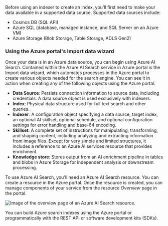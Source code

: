 Before using an indexer to create an index, you'll first need to make your data available in a supported data source. Supported data sources include:

- Cosmos DB (SQL API)
- Azure SQL (database, managed instance, and SQL Server on an Azure VM)
- Azure Storage (Blob Storage, Table Storage, ADLS Gen2)

### Using the Azure portal's Import data wizard

Once your data is in an Azure data source, you can begin using Azure AI Search. Contained within the Azure AI Search service in Azure portal is the Import data wizard, which automates processes in the Azure portal to create various objects needed for the search engine. You can see it in action when creating any of the following objects using the Azure portal:

- **Data Source**: Persists connection information to source data, including credentials. A data source object is used exclusively with indexers.
- **Index**: Physical data structure used for full text search and other queries.
- **Indexer**: A configuration object specifying a data source, target index, an optional AI skillset, optional schedule, and optional configuration settings for error handling and base-64 encoding.
- **Skillset**: A complete set of instructions for manipulating, transforming, and shaping content, including analyzing and extracting information from image files. Except for very simple and limited structures, it includes a reference to an Azure AI services resource that provides enrichment.
- **Knowledge store**: Stores output from an AI enrichment pipeline in tables and blobs in Azure Storage for independent analysis or downstream processing.

To use Azure AI Search, you'll need an Azure AI Search resource. You can create a resource in the Azure portal. Once the resource is created, you can manage components of your service from the resource *Overview* page in the portal. 

![Image of the overview page of an Azure AI Search resource.](../media/azure-search-portal.png) 

You can build Azure search indexes using the Azure portal or programmatically with the REST API or software development kits (SDKs). 



